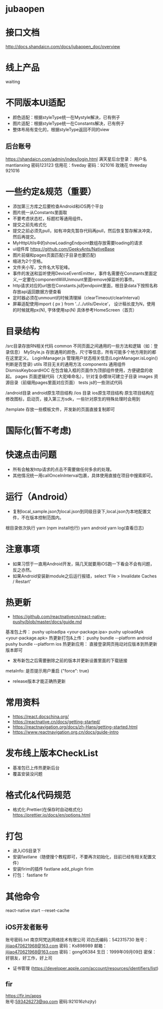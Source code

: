 # jubaopen

# 接口文档

http://docs.shandaicn.com/docs/jubaopen_doc/overview

# 线上产品

waiting

# 不同版本UI适配

* 颜色适配：根据styleType统一在Mystyle解决，已有例子
* 图片适配：根据styleType统一在Constants解决，已有例子
* 整体布局有变化的，根据styleType返回不同的view

## 后台账号

https://shandaicn.com/admin/index/login.html
满天星后台登录：
用户名mantianxing
密码123123
信用花：fiveday
密码：921016
玫瑰花 threeday 921016

# 一些约定&规范（重要）

* 添加第三方库之后要检查Android和iOS两个平台
* 图片统一从Constants里面取
* 不要考虑状态栏，标题栏等通用组件。
* 提交之前先格式化
* 提交之前必须先pull，如有冲突先暂存代码再pull，然后恢复暂存解决冲突，然后再提交。
* MyHttpUtils中的showLoadingEndpoint数组存放需要loading的请求
* ui组件库 https://github.com/GeekyAnts/NativeBase
* 图片前缀和pages页面匹配(子目录也要匹配)
* 缩进为2个空格。
* 文件夹小写，文件名大写驼峰。
* 事件的发送和监听使用DeviceEventEmitter，事件名需要在Constants里面定义,一定要在componentWillUnmount里面remove掉监听的事件。
* http请求对应的url放在Constants.js的endpoint里面，根目录data下按照名称存放api返回数据方便查看
* 定时器必须在unmount的时候清理掉（clearTimeout/clearInterval）
* 屏幕适配使用import { px } from '../../utils/Device'，   设计稿长度为N，使用的时候就用px(N),  字体使用sp(N) 具体参考HomeScreen（首页）

# 目录结构

/src目录存放RN相关代码
  common 不同页面之间通用的一些方法和逻辑（如：登录信息）
    MyStyle.js 存放通用的颜色，尺寸等信息，所有可能多个地方用到的都在这里定义。
    LoginManager.js 管理用户状态相关信息(LoginManager.isLogin()判断是否登录)
  utils 项目无关的通用方法
  components 通用组件
    DismissKeyboardHOC 在包含输入框的页面作为顶部组件使用，方便键盘的收起。
  pages 页面逻辑代码（大驼峰命名），针对复杂模块可建立子目录
  images 资源目录（前缀用pages里面对应页面）
  tests js的一些测试代码

/android目录 android原生项目结构
/ios 目录 ios原生项目结构
原生项目结构在修改图标，启动页，接入第三方sdk，一些针对原生的特殊处理时会用到

/template 存放一些模板文件，开发新的页面直接复制即可


# 国际化(暂不考虑)

<!-- 基本使用：
import { I18n } from '../common/LanguageManager'
把文字替换成：
I18n.t('xxxxx')
并在src/language/对应文件中添加翻译字段

所有包含navigation的页面需要改写为：
  static navigationOptions = () => ({
    title: I18n.t('xxxxx')
  });
  
底部固定页面（首页，行情，理财，我的）的特殊处理参考MeScreen中refreshLanguage的逻辑 -->

# 快速点击问题

* 所有会触发http请求的点击不需要做任何多余的处理。
* 其他情况统一用callOnceInInterval包裹，具体使用直接在项目中搜索即可。

# 运行（Android）

* 复制local_sample.json为local.json到同级目录下,local.json为本地配置文件，不在版本控制范围内。

根目录依次执行
yarn (npm install也行)
yarn android
yarn log(查看日志)


# 注意事项

* 如果习惯于一直用Android开发，隔几天就要用iOS跑一下看会不会有问题，反之亦然。
* 如果Android安装新module之后运行报错，select 'File > Invalidate Caches / Restart' 

# 热更新

* https://github.com/reactnativecn/react-native-pushy/blob/master/docs/guide.md

基准包上传：
pushy uploadIpa <your-package.ipa>
pushy uploadApk <your-package.apk>
热更新打包&上传：
pushy bundle --platform android
pushy bundle --platform ios
热更新应用：
直接登录网页拖动对应版本到热更新版本即可

* 发布新包之后需要删除之前的版本并更新设置里面的下载链接

metaInfo:
是否提示用户重启
{"force": true}

* release版本才能正确热更新

# 常用资料

* https://react.docschina.org/
* https://reactnative.cn/docs/getting-started/
* https://reactnavigation.org/docs/zh-Hans/getting-started.html
* https://www.reactnavigation.org.cn/docs/guide-intro


# 发布线上版本CheckList

* 基准包已上传热更新后台
* 覆盖安装没问题

# 格式化&代码规范

* 格式化:Prettier(在保存时自动格式化) https://prettier.io/docs/en/options.html

# 打包

* 进入iOS目录下
* 安装fastlane（随便搜个教程即可，不要再次初始化，目前已经有相关配置文件）
* 安装firim的插件 fastlane add_plugin firim
* 打包： fastlane fir

# 其他命令

 react-native start --reset-cache


## iOS开发者账号
账号密码.txt
南京阿梵达网络技术有限公司
邓白氏编码：542315730
账号：jijiao470621968@163.com
密码：Ks898989
邮箱：jijiao470621968@163.com
密码：gong06384
生日：1999年09月09日
密保：好朋友，好工作，好上司
* 证书管理 (https://developer.apple.com/account/resources/identifiers/list)

## fir
https://fir.im/apps  
账号:593426273@qq.com
密码:921016zhzjty)



